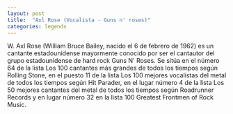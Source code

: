 ```yaml
---
layout: post
title:  "Axl Rose (Vocalista - Guns n' roses)"
categories: legends
---
```


W. Axl Rose (William Bruce Bailey, nacido el 6 de febrero de 1962) es un cantante estadounidense mayormente conocido por ser el cantautor del grupo estadounidense de hard rock Guns N' Roses. Se sitúa en el número 64 de la lista Los 100 cantantes más grandes de todos los tiempos según Rolling Stone, en el puesto 11 de la lista Los 100 mejores vocalistas del metal de todos los tiempos según Hit Parader, en el lugar número 4 de la lista Los 50 mejores cantantes del metal de todos los tiempos según Roadrunner Records y en lugar número 32 en la lista 100 Greatest Frontmen of Rock Music.

